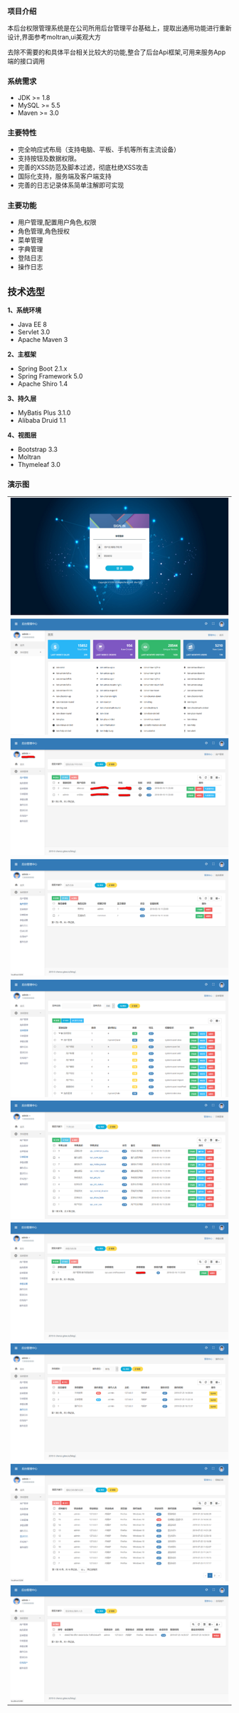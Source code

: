### 项目介绍

本后台权限管理系统是在公司所用后台管理平台基础上，提取出通用功能进行重新设计,界面参考moltran,ui美观大方

去除不需要的和具体平台相关比较大的功能,整合了后台Api框架,可用来服务App端的接口调用


### 系统需求

- JDK >= 1.8
- MySQL >= 5.5
- Maven >= 3.0

### 主要特性
- 完全响应式布局（支持电脑、平板、手机等所有主流设备）
- 支持按钮及数据权限。
- 完善的XSS防范及脚本过滤，彻底杜绝XSS攻击
- 国际化支持，服务端及客户端支持
- 完善的日志记录体系简单注解即可实现

### 主要功能
- 用户管理,配置用户角色,权限
- 角色管理,角色授权
- 菜单管理
- 字典管理
- 登陆日志
- 操作日志

## **技术选型**

**1、系统环境**

- Java EE 8
- Servlet 3.0
- Apache Maven 3

**2、主框架**

- Spring Boot 2.1.x
- Spring Framework 5.0
- Apache Shiro 1.4

**3、持久层**

- MyBatis Plus 3.1.0
- Alibaba Druid 1.1

**4、视图层**

- Bootstrap 3.3
- Moltran
- Thymeleaf 3.0

### 演示图

<table>
    <tr>
        <td><img src="screenshot/p1.png"/></td>
    </tr>
    <tr>
        <td><img src="screenshot/p2.png"/></td>
    </tr>
    <tr>
        <td><img src="screenshot/p3.png"/></td>
    </tr>
    <tr>
        <td><img src="screenshot/p4.png"/></td>
    </tr>
    <tr>
        <td><img src="screenshot/p5.png"/></td>
    </tr>
    <tr>
        <td><img src="screenshot/p6.png"/></td>
    </tr>
    <tr>
        <td><img src="screenshot/p7.png"/></td>
    </tr>
    <tr>
        <td><img src="screenshot/p8.png"/></td>
    </tr>
    <tr>
        <td><img src="screenshot/p9.png"/></td>
    </tr>
    <tr>
        <td><img src="screenshot/p10.png"/></td>
    </tr>
    
</table>